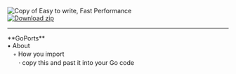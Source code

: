 ![Copy of Easy to write, Fast Performance](https://github.com/user-attachments/assets/c2f6bef1-9c73-4da8-99c1-d93d33e0e8ef)
<br />
[![Download zip](	https://img.shields.io/badge/Go-00ADD8?style=for-the-badge&logo=go&logoColor=white)](https://github.com/sebastian-sestaliuc/Go.js/releases/tag/v1)
<br />
<hr>
**GoPorts** <br />
• About <br />
ㅤ◦ How you import <br />
ㅤㅤ· copy this and past it into your Go code <br />
